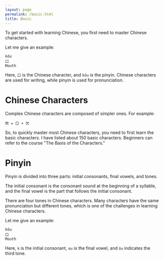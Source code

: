 ```yaml
---
layout: page
permalink: /basic.html
title: Basic
---
```


To get started with learning Chinese, you first need to master Chinese characters.

Let me give an example:

```
kǒu
口
Mouth
```

Here, `口` is the Chinese character, and `kǒu` is the pinyin. Chinese characters are used for writing, while pinyin is used for pronunciation.

# Chinese Characters

Complex Chinese characters are composed of simpler ones. For example:

```
吹 = 口 + 欠
```

So, to quickly master most Chinese characters, you need to first learn the basic characters. I have listed about 150 basic characters. Beginners can refer to the course "The Basis of the Characters."

# Pinyin

Pinyin is divided into three parts: initial consonants, final vowels, and tones.

The initial consonant is the consonant sound at the beginning of a syllable, and the final vowel is the part that follows the initial consonant.

There are four tones in Chinese characters. Many characters have the same pronunciation but different tones, which is one of the challenges in learning Chinese characters.

Let me give an example:

```
kǒu
口
Mouth
```

Here, `k` is the initial consonant, `ou` is the final vowel, and `ǒu` indicates the third tone.